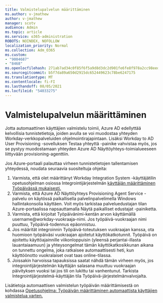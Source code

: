 ```yaml
---
title: Valmistelupalvelun määrittäminen
ms.author: v-jmathew
author: v-jmathew
manager: scotv
audience: Admin
ms.topic: article
ms.service: o365-administration
ROBOTS: NOINDEX, NOFOLLOW
localization_priority: Normal
ms.collection: Adm_O365
ms.custom:
- "9004687"
- "8468"
ms.openlocfilehash: 271ab7ad34c0f85f6f5a9d8d3dc2d901fe6fe8f978a2cc98eed986f594036f17
ms.sourcegitcommit: b5f7da89a650d2915dc652449623c78be6247175
ms.translationtype: MT
ms.contentlocale: fi-FI
ms.lasthandoff: 08/05/2021
ms.locfileid: "54033275"
---
```

# <a name="configuring-the-provision-service"></a>Valmistelupalvelun määrittäminen

Jotta automaattinen käyttäjien valmistelu toimii, Azure AD edellyttää kelvollisia tunnistetietoja, joiden avulla se voi muodostaa yhteyden Workday-verkkopalveluiden ohjelmointirajapintaan. Lisäksi Workday to AD User Provisioning -sovelluksen Testaa yhteyttä -painike vahvistaa myös, jos se pystyy muodostamaan yhteyden Azure AD Näyttöyhteys-toimialueeseen liittyvään provisioning-agenttiin.

Jos Azure-portaali palauttaa virheen tunnistetietojen tallentamisen yhteydessä, noudata seuraavia suositeltuja ohjeita:

1. Varmista, että olet määrittänyt Workday Integration System -käyttäjätilin opetusohjelman osiossa Integrointijärjestelmän [käyttäjän määrittäminen Työpäivässä mukaisesti.](https://docs.microsoft.com/azure/active-directory/saas-apps/workday-inbound-tutorial)
2. Varmista, että Azure AD Näyttöyhteys Provisioning Agent Service -palvelu on käytössä paikallisella palvelinpalvelimella Windows hallintakonsolia käyttäen. Voit myös tarkistaa palveluedustajan tilan Azure-portaalissa napsauttamalla Näytä paikalliset edustajat -painiketta.
3. Varmista, että kirjoitat Työpäivänimi-kentän arvon käyttämällä username@workday-vuokraaja-nimi. Jos työpäivä-vuokraajan nimi puuttuu, Työpäivä-todennus epäonnistuu.
4. Jos määrität integroinnin Työpäivä-toteutuksen vuokraajan kanssa, ota huomioon työpäiväsi vuokraajan ajoitetut käyttökatkotunnit. Työpäivä on ajoitettu käyttöajainnille viikonloppuisin (yleensä perjantai-illasta lauantaiaamuun) ja yhteysongelmat tämän käyttökatkosikkunan aikana on tunnettu ongelma, joka ratkaisee automaattisesti heti, kun käyttöönotto vuokralaiset ovat taas online-tilassa.
5. Joissakin harvoissa tapauksissa saatat nähdä tämän virheen myös, jos integrointijärjestelmän käyttäjän salasana muuttuu vuokraajan päivityksen vuoksi tai jos tili on lukittu tai vanhentunut. Tarkista Integrointijärjestelmä-käyttäjän tila Työpäivä-järjestelmänvalvojalta.

Lisätietoja automaattisen valmistelun työpäivän määrittämisestä on kohdassa [Opetusohjelma: Työpäivän määrittäminen automaattista käyttäjien valmistelua varten.](https://docs.microsoft.com/azure/active-directory/saas-apps/workday-inbound-tutorial)
